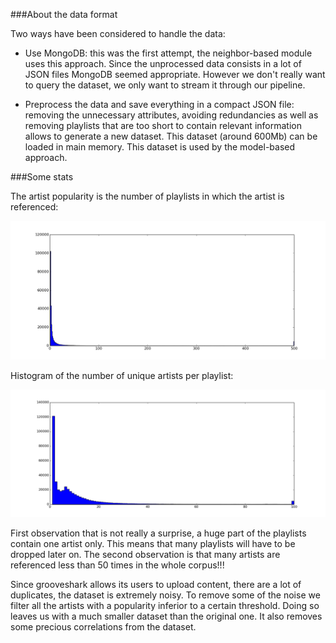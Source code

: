 ###About the data format

Two ways have been considered to handle the data:

* Use MongoDB: this was the first attempt, the neighbor-based module uses this approach. Since the unprocessed data consists in a lot of JSON files MongoDB seemed appropriate. However we don't really want to query the dataset, we only want to stream it through our pipeline. 

* Preprocess the data and save everything in a compact JSON file: removing the unnecessary attributes, avoiding redundancies as well as removing playlists that are too short to contain relevant information allows to generate a new dataset. This dataset (around 600Mb) can be loaded in main memory. This dataset is used by the model-based approach.  

###Some stats

The artist popularity is the number of playlists in which the artist is referenced:

![alt text](hist_Artists_popularity.png "Artists popularity")

Histogram of the number of unique artists per playlist:

![alt text](hist_artistPerPlaylists.png "Unique artists per playlist")

First observation that is not really a surprise, a huge part of the playlists contain one artist only. This means that many playlists will have to be dropped later on. The second observation is that many artists are referenced less than 50 times in the whole corpus!!! 

Since grooveshark allows its users to upload content, there are a lot of duplicates, the dataset is extremely noisy. To remove some of the noise we filter all the artists with a popularity inferior to a certain threshold. Doing so leaves us with a much smaller dataset than the original one. It also removes some precious correlations from the dataset. 
